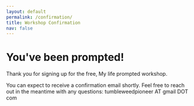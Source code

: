 ```yaml
---
layout: default
permalink: /confirmation/
title: Workshop Confirmation
nav: false
---
```


# You've been prompted!

Thank you for signing up for the free, My life prompted workshop.

You can expect to receive a confirmation email shortly. Feel free to reach out in the meantime with any questions: tumbleweedpioneer AT gmail DOT com
